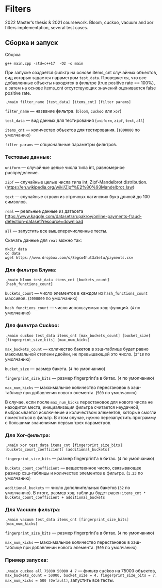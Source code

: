 # Filters
2022 Master's thesis & 2021 coursework. Bloom, cuckoo, vacuum and xor filters implementation, several test cases.

## Сборка и запуск
Сборка
```
g++ main.cpp -std=c++17  -O2 -o main
```

При запуске создается фильтр на основе items_cnt случайных объектов, вид которых задается параметром `test_data`. Проверяется, что все добавленные объекты находятся в фильтре (true positive rate == 100%), а затем на основе items_cnt отсутствующих значений оценивается false positive rate.
```
./main filter_name [test_data] [items_cnt] [filter params]
```
`filter_name` — название фильтра. (`bloom`, `cuckoo` или `xor`)

`test_data` — вид данных для тестирования (`uniform`, `zipf`, `text`, `all`)

`items_cnt` — количество объектов для тестирования. (`1000000` по умолчанию)

`filter params` — опциональные параметры фильтров.

### Тестовые данные:
`uniform` — случайные целые числа типа int, равномерное распределение.

`zipf` — случайные целые числа типа int, Zipf-Mandelbrot distribution. (https://en.wikipedia.org/wiki/Zipf%E2%80%93Mandelbrot_law)

`text` — случайные строки из строчных латинских букв длиной до 100 символов.

`real` — реальные данные из датасета https://www.kaggle.com/datasets/rupakroy/online-payments-fraud-detection-dataset?resource=download

`all` — запустить все вышеперечисленные тесты.

Скачать данные для `real` можно так:
```
mkdir data
cd data
wget https://www.dropbox.com/s/8egso4hut3a5etu/payments.csv
```


### Для фильтра Блума:
```
./main bloom test_data items_cnt [buckets_count] [hash_functions_count]
```

`buckets_count` — число элементов в каждом из `hash_functions_count` массивов. (`2000000` по умолчанию)

`hash_functions_count` — число используемых хэш-функций. (`4` по умолчанию)


### Для фильтра Cuckoo:
```
./main cuckoo test_data items_cnt [max_buckets_count] [bucket_size] [fingerprint_size_bits] [max_num_kicks]
```
`max_buckets_count` — количество бакетов в хэш-таблице будет равно максимальной степени двойки, не превышающей это число. (`2^18` по умолчанию)

`bucket_size` — размер бакета. (`4` по умолчанию)

`fingerprint_size_bits` — размер fingerprint'а в битах. (`4` по умолчанию)

`max_num_kicks` — максимальное количество перестановок в хэш-таблице при добавлении нового элемента. (`500` по умолчанию)

В случае, если после `max_num_kicks` перестановок для нового числа не находится места, инициализация фильтра считается неудачной, выбрасывается исключение и количеством элементов, которые смогли поместиться в фильтр. В этом случае, нужно перезапустить программу с большими значениями первых трех параметров.


### Для Xor-фильтра:
```
./main xor test_data items_cnt [fingerprint_size_bits] [buckets_count_coefficient] [additional_buckets]
```
`fingerprint_size_bits` — размер fingerprint'а в битах. (`4` по умолчанию)

`buckets_count_coefficient` — вещественное число, связывающее размер хэш-таблицы и количество элементов в фильтре. (`1.23` по умолчанию)

`additional_buckets` — число дополнительных бакетов (`32` по умолчанию). В итоге, размер хэш таблицы будет равен `items_cnt * buckets_count_coefficient + additional_buckets`


### Для Vacuum фильтра:
```
./main vacuum test_data items_cnt [fingerprint_size_bits] [max_num_kicks]
```

`fingerprint_size_bits` — размер fingerprint'а в битах. (`4` по умолчанию)

`max_num_kicks` — максимальное количество перестановок в хэш-таблице при добавлении нового элемента. (`500` по умолчанию)


### Пример запуска:
`./main cuckoo all 75000 50000 4 7` — фильтр cuckoo на 75000 объектов, `max_buckets_count = 50000, bucket_size = 4, fingerprint_size_bits = 7, max_num_kicks = 500 (Default)`, запустить все тесты.

